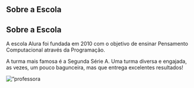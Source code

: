 </header>
<section>
    <h2>Sobre a Escola</h2>
    <p></p>
    <p></p>
<section class=”escola”>
    <h2 class=”escola-titulo”>Sobre a Escola</h2>
    <p class=”escola-texto-um”></p>
    <p class=”escola-texto-dois”></p>
    </section>
</section>
<p class=”escola-texto-um”>A escola Alura foi fundada em 2010 com o objetivo de
    ensinar
    Pensamento Computacional através da Programação. </p>
    <p class=”escola-texto-dois”>A turma mais famosa é a Segunda Série A. Uma turma
    diversa  e engajada, as vezes, um pouco bagunceira, mas
    que entrega excelentes resultados!</p>
    <img src= "/tmp/guest-56hc6z/Downloads/Learning-amico.png" alt =”professora no quadro”>
    
</body>

